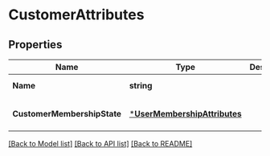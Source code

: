 # CustomerAttributes

## Properties
Name | Type | Description | Notes
------------ | ------------- | ------------- | -------------
**Name** | **string** |  | [default to null]
**CustomerMembershipState** | [***UserMembershipAttributes**](UserMembershipAttributes.md) |  | [optional] [default to null]

[[Back to Model list]](../README.md#documentation-for-models) [[Back to API list]](../README.md#documentation-for-api-endpoints) [[Back to README]](../README.md)

